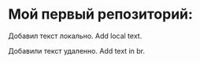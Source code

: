 # Мой первый репозиторий:
Добавил текст локально. Add local text.


Добавили текст удаленно. Add text in br.

